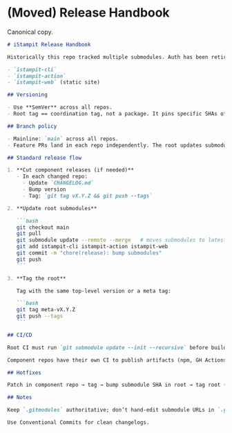 # (Moved) Release Handbook

Canonical copy.

````markdown
# iStampit Release Handbook

Historically this repo tracked multiple submodules. Auth has been retired; remaining active components:

- `istampit-cli`
- `istampit-action`
- `istampit-web` (static site)

## Versioning

- Use **SemVer** across all repos.
- Root tag == coordination tag, not a package. It pins specific SHAs of submodules.

## Branch policy

- Mainline: `main` across all repos.
- Feature PRs land in each repo independently. The root updates submodule SHAs.

## Standard release flow

1. **Cut component releases (if needed)**
   - In each changed repo:
     - Update `CHANGELOG.md`
     - Bump version
     - Tag: `git tag vX.Y.Z && git push --tags`

2. **Update root submodules**

   ```bash
   git checkout main
   git pull
   git submodule update --remote --merge   # moves submodules to latest on their tracked branch
   git add istampit-cli istampit-action istampit-web
   git commit -m "chore(release): bump submodules"
   git push
   ```

3. **Tag the root**

   Tag with the same top-level version or a meta tag:

   ```bash
   git tag meta-vX.Y.Z
   git push --tags
   ```

## CI/CD

Root CI must run `git submodule update --init --recursive` before build.

Component repos have their own CI to publish artifacts (npm, GH Actions marketplace, deploy auth, etc).

## Hotfixes

Patch in component repo → tag → bump submodule SHA in root → tag root (`meta-vX.Y.Z+1`).

## Notes

Keep `.gitmodules` authoritative; don’t hand‑edit submodule URLs in `.git/config`.

Use Conventional Commits for clean changelogs.

````
